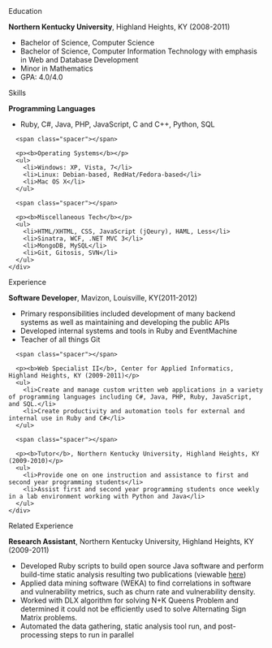 <div id="resume">
  
  <div class="section">
    <div class="heading">
      Education
    </div>
    <div class="content">
      <p><b>Northern Kentucky University</b>, Highland Heights, KY (2008-2011)</p>
      <ul>
        <li>Bachelor of Science, Computer Science</li>
        <li>Bachelor of Science, Computer Information Technology with emphasis in Web and Database Development</li>
        <li>Minor in Mathematics</li>
        <li>GPA: 4.0/4.0</li>
      </ul>
    </div>
  </div>

  <div class="section">
    <div class="heading">
      Skills
    </div>
    <div class="content">
      <p><b>Programming Languages</b></p>
      <ul>
        <li>Ruby, C#, Java, PHP, JavaScript, C and C++, Python, SQL</li>
      </ul>

      <span class="spacer"></span>

      <p><b>Operating Systems</b></p>
      <ul>
        <li>Windows: XP, Vista, 7</li>
        <li>Linux: Debian-based, RedHat/Fedora-based</li>
        <li>Mac OS X</li>
      </ul>

      <span class="spacer"></span>

      <p><b>Miscellaneous Tech</b></p>
      <ul>
        <li>HTML/XHTML, CSS, JavaScript (jQeury), HAML, Less</li>
        <li>Sinatra, WCF, .NET MVC 3</li>
        <li>MongoDB, MySQL</li>
        <li>Git, Gitosis, SVN</li>
      </ul>
    </div>
  </div>

  <div class="section">
    <div class="heading">
      Experience
    </div>
    <div class="content">
      <p><b>Software Developer</b>, Mavizon, Louisville, KY(2011-2012)</p>
      <ul>
        <li>
          Primary responsibilities included development of many backend
          systems as well as maintaining and developing the public APIs
        </li>
        <li>Developed internal systems and tools in Ruby and EventMachine</li>
        <li>Teacher of all things Git</li>
      </ul>

      <span class="spacer"></span>

      <p><b>Web Specialist II</b>, Center for Applied Informatics, Highland Heights, KY (2009-2011)</p>
      <ul>
        <li>Create and manage custom written web applications in a variety of programming languages including C#, Java, PHP, Ruby, JavaScript, and SQL.</li>
        <li>Create productivity and automation tools for external and internal use in Ruby and C#</li>
      </ul>

      <span class="spacer"></span>

      <p><b>Tutor</b>, Northern Kentucky University, Highland Heights, KY (2009-2010)</p>
      <ul>
        <li>Provide one on one instruction and assistance to first and second year programming students</li>
        <li>Assist first and second year programming students once weekly in a lab environment working with Python and Java</li>
      </ul>
    </div>
  </div>
  
  <div class="section">
    <div class="heading">
      Related Experience
    </div>
    <div class="content">
      <p><b>Research Assistant</b>, Northern Kentucky University, Highland Heights, KY (2009-2011)</p>
      <ul>
        <li>Developed Ruby scripts to build open source Java software and perform build-time static analysis resulting two publications (viewable <a href="/*/Research.md">here</a>)</li>
        <li>Applied data mining software (WEKA) to find correlations in software and vulnerability metrics, such as churn rate and vulnerability density. </li>
        <li>Worked with DLX algorithm for solving N+K Queens Problem and determined it could not be efficiently used to solve Alternating Sign Matrix problems.</li>
        <li>Automated the data gathering, static analysis tool run, and post-processing steps to run in parallel</li>
      </ul>
    </div>
  </div>

</div>
